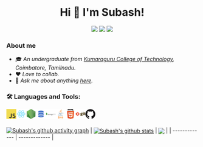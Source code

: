 <h1 align="center"> Hi 👋 I'm Subash!</h1>
<p align="center">
  <a href="https://www.linkedin.com/in/subash-c-291160190/"><img src="https://img.shields.io/badge/LinkedIn-0077B5?style=for-the-badge&logo=linkedin&logoColor=white"></a> 
  <a href="https://www.instagram.com/___s_u_b_a_s_h___/"><img src="https://img.shields.io/badge/Instagram-E4405F?style=for-the-badge&logo=instagram&logoColor=white"></a> 
  <a href="https://twitter.com/subash__33"><img src="https://img.shields.io/badge/Twitter-1DA1F2?style=for-the-badge&logo=twitter&logoColor=white"></a>
</p>

### About me

- :mortar_board:  *An undergraduate from [Kumaraguru College of Technology](https://www.kct.ac.in), Coimbatore, Tamilnadu.*
- :heart:  *Love to collab.*
- :speech_balloon:  *Ask me about anything [here](https://github.com/subash7038/subash7038/issues).*

### 🛠 Languages and Tools:
<img align="left" alt="JavaScript" width="26px" src="https://raw.githubusercontent.com/github/explore/80688e429a7d4ef2fca1e82350fe8e3517d3494d/topics/javascript/javascript.png" />
<img align="left" alt="React.js" width="26px" src="https://raw.githubusercontent.com/github/explore/80688e429a7d4ef2fca1e82350fe8e3517d3494d/topics/react/react.png" />
<img align="left" alt="Node.js" width="26px" src="https://raw.githubusercontent.com/github/explore/80688e429a7d4ef2fca1e82350fe8e3517d3494d/topics/nodejs/nodejs.png" />
<img align="left" alt="SQL" width="26px" src="https://raw.githubusercontent.com/github/explore/80688e429a7d4ef2fca1e82350fe8e3517d3494d/topics/sql/sql.png" />
<img align="left" alt="MongoDB" width="26px" src="https://raw.githubusercontent.com/github/explore/80688e429a7d4ef2fca1e82350fe8e3517d3494d/topics/mongodb/mongodb.png" />
<img align="left" alt="GitHub" width="26px" src="https://raw.githubusercontent.com/github/explore/78df643247d429f6cc873026c0622819ad797942/topics/java/java.png" />
<img align="left" alt="HTML5" width="26px" src="https://raw.githubusercontent.com/github/explore/80688e429a7d4ef2fca1e82350fe8e3517d3494d/topics/html/html.png" />
<img align="left" alt="Git" width="26px" src="https://raw.githubusercontent.com/github/explore/80688e429a7d4ef2fca1e82350fe8e3517d3494d/topics/git/git.png" />
<img align="left" alt="GitHub" width="26px" src="https://raw.githubusercontent.com/github/explore/78df643247d429f6cc873026c0622819ad797942/topics/github/github.png" />
<br>
<br>

[![Subash's github activity graph](https://activity-graph.herokuapp.com/graph?username=subash7038&theme=react-dark)](https://github.com/subash7038)
| <a href="https://github.com/subash7038/github-readme-stats"><img align="center" src="https://github-readme-stats.vercel.app/api?username=subash7038&show_icons=true&include_all_commits=true&theme=buefy&hide_border=true" alt="Subash's github stats" /></a> | <a href="https://github.com/subash7038/github-readme-stats"><img align="center" src="https://github-readme-stats.vercel.app/api/top-langs/?username=subash7038&layout=compact&theme=buefy&hide_border=true" /></a> |
| ------------- | ------------- |
